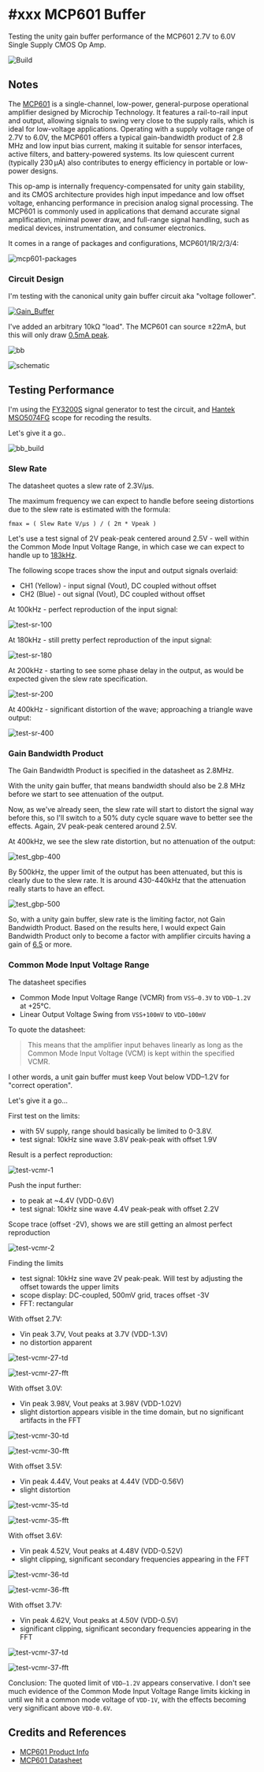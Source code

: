 # #xxx MCP601 Buffer

Testing the unity gain buffer performance of the MCP601 2.7V to 6.0V Single Supply CMOS Op Amp.

![Build](./assets/Buffer_build.jpg?raw=true)

## Notes

The [MCP601](https://www.microchip.com/en-us/product/mcp601) is a single-channel, low-power, general-purpose operational amplifier designed by Microchip Technology. It features a rail-to-rail input and output, allowing signals to swing very close to the supply rails, which is ideal for low-voltage applications. Operating with a supply voltage range of 2.7V to 6.0V, the MCP601 offers a typical gain-bandwidth product of 2.8 MHz and low input bias current, making it suitable for sensor interfaces, active filters, and battery-powered systems. Its low quiescent current (typically 230 µA) also contributes to energy efficiency in portable or low-power designs.

This op-amp is internally frequency-compensated for unity gain stability, and its CMOS architecture provides high input impedance and low offset voltage, enhancing performance in precision analog signal processing. The MCP601 is commonly used in applications that demand accurate signal amplification, minimal power draw, and full-range signal handling, such as medical devices, instrumentation, and consumer electronics.

It comes in a range of packages and configurations, MCP601/1R/2/3/4:

![mcp601-packages](../assets/mcp601-packages.jpg)

### Circuit Design

I'm testing with the canonical unity gain buffer circuit aka "voltage follower".

[![Gain_Buffer](../../OpAmp/assets/Op-Amp_Unity-Gain_Buffer.svg)](https://upload.wikimedia.org/wikipedia/commons/f/f7/Op-Amp_Unity-Gain_Buffer.svg)

I've added an arbitrary 10kΩ "load".
The MCP601 can source ±22mA, but this will only draw
[0.5mA peak](https://www.wolframalpha.com/input?i=5V%2F10k%CE%A9).

![bb](./assets/Buffer_bb.jpg?raw=true)

![schematic](./assets/Buffer_schematic.jpg?raw=true)

## Testing Performance

I'm using the [FY3200S](../../../Equipment/FY3200S/) signal generator to test the circuit,
and
[Hantek MSO5074FG](../../../Equipment/MSO5074FG_unboxing/) scope for recoding the results.

Let's give it a go..

![bb_build](./assets/Buffer_bb_build.jpg?raw=true)

### Slew Rate

The datasheet quotes a slew rate of 2.3V/µs.

The maximum frequency we can expect to handle before seeing distortions due to the slew rate is estimated with the formula:

`fmax = ( Slew Rate V/µs ) / ( 2π * Vpeak )`

Let's use a test signal of 2V peak-peak centered around 2.5V - well within the Common Mode Input Voltage Range, in which case we can expect to handle up to
[183kHz](https://www.wolframalpha.com/input?i=%282.3V%2F%C2%B5s%29%2F%282%CF%80*2V%29).

The following scope traces show the input and output signals overlaid:

* CH1 (Yellow) - input signal (Vout), DC coupled without offset
* CH2 (Blue) - out signal (Vout), DC coupled without offset

At 100kHz - perfect reproduction of the input signal:

![test-sr-100](./assets/test-sr-100.gif)

At 180kHz - still pretty perfect reproduction of the input signal:

![test-sr-180](./assets/test-sr-180.gif)

At 200kHz - starting to see some phase delay in the output, as would be expected given the slew rate specification.

![test-sr-200](./assets/test-sr-200.gif)

At 400kHz - significant distortion of the wave; approaching a triangle wave output:

![test-sr-400](./assets/test-sr-400.gif)

### Gain Bandwidth Product

The Gain Bandwidth Product is specified in the datasheet as 2.8MHz.

With the unity gain buffer, that means bandwidth should also be 2.8 MHz before we start to see attenuation of the output.

Now, as we've already seen, the slew rate will start to distort the signal way before this, so I'll switch to a 50% duty cycle square wave to better see the effects. Again, 2V peak-peak centered around 2.5V.

At 400kHz, we see the slew rate distortion, but no attenuation of the output:

![test_gbp-400](./assets/test_gbp-400.gif)

By 500kHz, the upper limit of the output has been attenuated, but this is clearly due to the slew rate. It is around 430-440kHz that the attenuation really starts to have an effect.

![test_gbp-500](./assets/test_gbp-500.gif)

So, with a unity gain buffer, slew rate is the limiting factor, not Gain Bandwidth Product.
Based on the results here, I would expect Gain Bandwidth Product only to become a factor with amplifier circuits having a gain of
[6.5](https://www.wolframalpha.com/input?i=2.8+MHz+%2F+430+kHz)
or more.

### Common Mode Input Voltage Range

The datasheet specifies

* Common Mode Input Voltage Range (VCMR) from `VSS–0.3V` to `VDD–1.2V` at +25°C.
* Linear Output Voltage Swing from `VSS+100mV` to `VDD–100mV`

To quote the datasheet:

> This means that the amplifier input behaves linearly as long as the
> Common Mode Input Voltage (VCM) is kept within the specified VCMR.

I other words, a unit gain buffer must keep Vout below VDD–1.2V for "correct operation".

Let's give it a go...

First test on the limits:

* with 5V supply, range should basically be limited to 0-3.8V.
* test signal: 10kHz sine wave 3.8V peak-peak with offset 1.9V

Result is a perfect reproduction:

![test-vcmr-1](./assets/test-vcmr-1.gif)

Push the input further:

* to peak at ~4.4V (VDD-0.6V)
* test signal: 10kHz sine wave 4.4V peak-peak with offset 2.2V

Scope trace (offset -2V), shows we are still getting an almost perfect reproduction

![test-vcmr-2](./assets/test-vcmr-2.gif)

Finding the limits

* test signal: 10kHz sine wave 2V peak-peak. Will test by adjusting the offset towards the upper limits
* scope display: DC-coupled, 500mV grid, traces offset -3V
* FFT: rectangular

With offset 2.7V:

* Vin peak 3.7V, Vout peaks at 3.7V (VDD-1.3V)
* no distortion apparent

![test-vcmr-27-td](./assets/test-vcmr-27-td.gif)

![test-vcmr-27-fft](./assets/test-vcmr-27-fft.gif)

With offset 3.0V:

* Vin peak 3.98V, Vout peaks at 3.98V (VDD-1.02V)
* slight distortion appears visible in the time domain, but no significant artifacts in the FFT

![test-vcmr-30-td](./assets/test-vcmr-30-td.gif)

![test-vcmr-30-fft](./assets/test-vcmr-30-fft.gif)

With offset 3.5V:

* Vin peak 4.44V, Vout peaks at 4.44V (VDD-0.56V)
* slight distortion

![test-vcmr-35-td](./assets/test-vcmr-35-td.gif)

![test-vcmr-35-fft](./assets/test-vcmr-35-fft.gif)

With offset 3.6V:

* Vin peak 4.52V, Vout peaks at 4.48V (VDD-0.52V)
* slight clipping, significant secondary frequencies appearing in the FFT

![test-vcmr-36-td](./assets/test-vcmr-36-td.gif)

![test-vcmr-36-fft](./assets/test-vcmr-36-fft.gif)

With offset 3.7V:

* Vin peak 4.62V, Vout peaks at 4.50V (VDD-0.5V)
* significant clipping, significant secondary frequencies appearing in the FFT

![test-vcmr-37-td](./assets/test-vcmr-37-td.gif)

![test-vcmr-37-fft](./assets/test-vcmr-37-fft.gif)

Conclusion:
The quoted limit of `VDD–1.2V` appears conservative.
I don't see much evidence of the Common Mode Input Voltage Range limits
kicking in until we hit a common mode voltage of `VDD-1V`,
with the effects becoming very significant above `VDD-0.6V`.

## Credits and References

* [MCP601 Product Info](https://www.microchip.com/en-us/product/mcp601)
* [MCP601 Datasheet](https://www.futurlec.com/SFMicrochip/MCP601.shtml)
